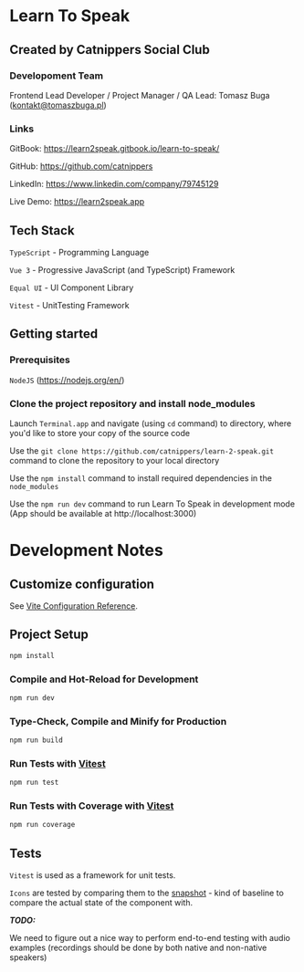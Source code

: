 # Learn To Speak

## Created by Catnippers Social Club

### Developoment Team

Frontend Lead Developer / Project Manager / QA Lead: Tomasz Buga (kontakt@tomaszbuga.pl)

### Links

GitBook: https://learn2speak.gitbook.io/learn-to-speak/

GitHub: https://github.com/catnippers

LinkedIn: https://www.linkedin.com/company/79745129

Live Demo: https://learn2speak.app

## Tech Stack

`TypeScript` - Programming Language

`Vue 3` - Progressive JavaScript (and TypeScript) Framework

`Equal UI` - UI Component Library

`Vitest` - UnitTesting Framework

## Getting started
### Prerequisites

`NodeJS` (https://nodejs.org/en/)

### Clone the project repository and install node_modules
Launch `Terminal.app` and navigate (using `cd` command) to directory, where you'd like to store your copy of the source code

Use the `git clone https://github.com/catnippers/learn-2-speak.git` command to clone the repository to your local directory

Use the `npm install` command to install required dependencies in the `node_modules`

Use the `npm run dev` command to run Learn To Speak in development mode (App should be available at http://localhost:3000)

# Development Notes

## Customize configuration

See [Vite Configuration Reference](https://vitejs.dev/config/).

## Project Setup

```sh
npm install
```

### Compile and Hot-Reload for Development

```sh
npm run dev
```

### Type-Check, Compile and Minify for Production

```sh
npm run build
```

### Run Tests with [Vitest](https://vitest.dev/)

```sh
npm run test
```

### Run Tests with Coverage with [Vitest](https://vitest.dev/)

```sh
npm run coverage
```

## Tests

`Vitest` is used as a framework for unit tests.

`Icons` are tested by comparing them to the [snapshot](https://vitest.dev/guide/snapshot.html) - kind of baseline
to compare the actual state of the component with.

***TODO:***

We need to figure out a nice way to perform end-to-end testing with audio examples (recordings should be done by both native and non-native speakers)




